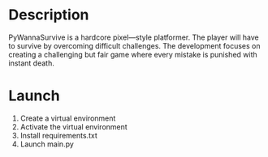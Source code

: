 # Description
PyWannaSurvive is a hardcore pixel—style platformer. The player will have to survive by overcoming difficult challenges. The development focuses on creating a challenging but fair game where every mistake is punished with instant death.

# Launch
1. Create a virtual environment
2. Activate the virtual environment
3. Install requirements.txt
4. Launch main.py